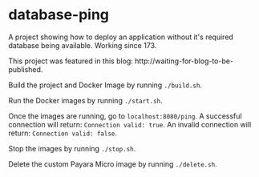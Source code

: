 # database-ping

A project showing how to deploy an application without it's
required database being available. Working since 173.

This project was featured in this blog: http://waiting-for-blog-to-be-published.

Build the project and Docker Image by running `./build.sh`.

Run the Docker images by running `./start.sh`.

Once the images are running, go to `localhost:8080/ping`.
A successful connection will return: `Connection valid: true`.
An invalid connection will return: `Connection valid: false`.

Stop the images by running `./stop.sh`.

Delete the custom Payara Micro image by running `./delete.sh`.
